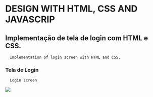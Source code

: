 # DESIGN WITH HTML, CSS AND JAVASCRIP

##    Implementação de tela de login com HTML e CSS. 
      Implementation of login screen with HTML and CSS.

###   Tela de Login
      Login screen
![](https://github.com/enivaldoqueiroz/Login-Form-Using-Only-HTML-CSS-N001/blob/main/M%C3%ADdia2.gif)
